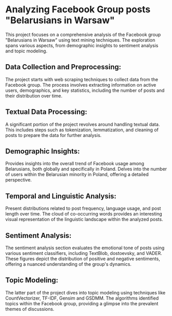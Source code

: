# Analyzing Facebook Group posts "Belarusians in Warsaw"

This project focuses on a comprehensive analysis of the Facebook group "Belarusians in Warsaw" using text mining techniques. The exploration spans various aspects, from demographic insights to sentiment analysis and topic modeling.

## Data Collection and Preprocessing:
The project starts with web scraping techniques to collect data from the Facebook group. The process involves extracting information on active users, demographics, and key statistics, including the number of posts and their distribution over time.

## Textual Data Processing:
A significant portion of the project revolves around handling textual data. This includes steps such as tokenization, lemmatization, and cleaning of posts to prepare the data for further analysis.

## Demographic Insights:
Provides insights into the overall trend of Facebook usage among Belarusians, both globally and specifically in Poland. 
Delves into the number of users within the Belarusian minority in Poland, offering a detailed perspective.

## Temporal and Linguistic Analysis:
Present distributions related to post frequency, language usage, and post length over time. 
The cloud of co-occurring words provides an interesting visual representation of the linguistic landscape within the analyzed posts.

## Sentiment Analysis:
The sentiment analysis section evaluates the emotional tone of posts using various sentiment classifiers, including TextBlob, dostoevsky, and VADER. These figures depict the distribution of positive and negative sentiments, offering a nuanced understanding of the group's dynamics.

## Topic Modeling:
The latter part of the project dives into topic modeling using techniques like CountVectorizer, TF-IDF, Gensim and GSDMM. 
The algorithms identified topics within the Facebook group, providing a glimpse into the prevalent themes of discussions.



